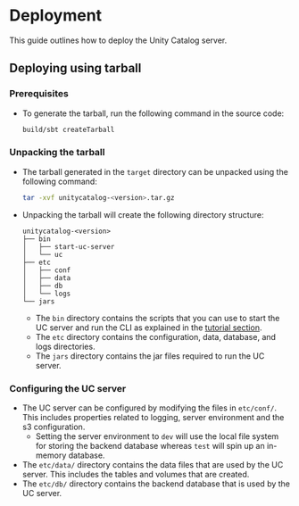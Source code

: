 # Deployment

This guide outlines how to deploy the Unity Catalog server.

## Deploying using tarball
### Prerequisites
- To generate the tarball, run the following command in the source code:
  ```sh
  build/sbt createTarball
  ```
### Unpacking the tarball
- The tarball generated in the `target` directory can be unpacked using the following command:
  ```sh
  tar -xvf unitycatalog-<version>.tar.gz
  ```
- Unpacking the tarball will create the following directory structure:
  ```
  unitycatalog-<version>
  ├── bin
  │   ├── start-uc-server
  │   └── uc
  ├── etc
  │   ├── conf
  │   ├── data
  │   ├── db
  │   └── logs
  └── jars
  ```
  - The `bin` directory contains the scripts that you can use to start the UC server and run the CLI as explained in the [tutorial section](tutorial.md).
  - The `etc` directory contains the configuration, data, database, and logs directories.
  - The `jars` directory contains the jar files required to run the UC server.

### Configuring the UC server
- The UC server can be configured by modifying the files in `etc/conf/`. This includes properties related to logging, server environment and the s3 configuration.
  - Setting the server environment to `dev` will use the local file system for storing the backend database whereas `test` will spin up an in-memory database.
- The `etc/data/` directory contains the data files that are used by the UC server. This includes the tables and volumes that are created.
- The `etc/db/` directory contains the backend database that is used by the UC server.